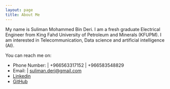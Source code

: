 ```yaml
---
layout: page
title: About Me
---
```


My name is Suliman Mohammed Bin Deri. I am a fresh graduate Electrical Engineer from King Fahd University of Petroleum and Minerals (KFUPM). I am interested in Telecommunication, Data science and artificial intelligence (AI).

You can reach me on:

* Phone Number: | +966563317152  |  +966583548829
* Email: | suliman.deri@gmail.com
* [Linkedin](http://www.linkedin.com/in/suliman-bin-deri-319702131)
* [GitHub](https://www.github.com/SulimanMD)


